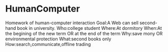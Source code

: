 # HumanComputer
Homework of human-computer interaction
Goal:A Web can sell second-hand book in university.
Who:college student
Where:At dormitory
When:At the begining of the new term OR at the end of the term
Why:save mony OR  environmental protection
What:second books only
How:search,communicate,offline trading
